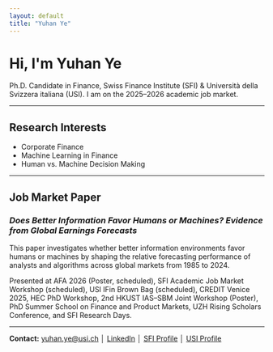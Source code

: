 ```yaml
---
layout: default
title: "Yuhan Ye"
---
```


# Hi, I'm Yuhan Ye  
Ph.D. Candidate in Finance, Swiss Finance Institute (SFI) & Università della Svizzera italiana (USI). I am on the 2025–2026 academic job market.


---

## Research Interests
- Corporate Finance  
- Machine Learning in Finance  
- Human vs. Machine Decision Making

---

## Job Market Paper
### *Does Better Information Favor Humans or Machines? Evidence from Global Earnings Forecasts*

This paper investigates whether better information environments favor humans or machines by shaping the relative forecasting performance of analysts and algorithms across global markets from 1985 to 2024.

Presented at AFA 2026 (Poster, scheduled), SFI Academic Job Market Workshop (scheduled), USI IFin Brown Bag (scheduled), CREDIT Venice 2025, HEC PhD Workshop, 2nd HKUST IAS–SBM Joint Workshop (Poster), PhD Summer School on Finance and Product Markets, UZH Rising Scholars Conference, and SFI Research Days.

---

**Contact:** [yuhan.ye@usi.ch](mailto:yuhan.ye@usi.ch) │ [LinkedIn](https://www.linkedin.com/in/yuhan-ye77/) │ [SFI Profile](https://www.sfi.ch/en/people/yuhan-ye) │ [USI Profile](https://search.usi.ch/en/people/12fe19968bc63b6bdbe84d3eea7a5a4c/ye-yuhan)


